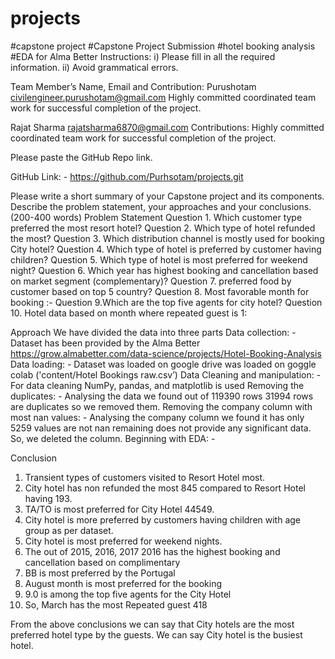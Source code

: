 # projects
#capstone project
#Capstone Project Submission
#hotel booking analysis
#EDA for Alma Better
Instructions:
i) Please fill in all the required information.
ii) Avoid grammatical errors.

Team Member’s Name, Email and Contribution:
Purushotam     civilengineer.purushotam@gmail.com
Highly committed coordinated team work for successful completion of the project.

Rajat Sharma   rajatsharma6870@gmail.com
Contributions:
Highly committed coordinated team work for successful completion of the project.



Please paste the GitHub Repo link.

GitHub Link: - https://github.com/Purhsotam/projects.git

Please write a short summary of your Capstone project and its components. Describe the problem statement, your approaches and your conclusions. (200-400 words)
Problem Statement
Question 1. Which customer type preferred the most resort hotel?
Question 2. Which type of hotel refunded the most?
Question 3. Which distribution channel is mostly used for booking City hotel?
Question 4. Which type of hotel is preferred by customer having children?
Question 5. Which type of hotel is most preferred for weekend night?
Question 6. Which year has highest booking and cancellation based on market segment (complementary)?
Question 7. preferred food by customer based on top 5 country?
Question 8. Most favorable month for booking :-
Question 9.Which are the top five agents for city hotel?
Question 10. Hotel data based on month where repeated guest is 1:

Approach
We have divided the data into three parts 
Data collection: -  
Dataset has been provided by the Alma Better https://grow.almabetter.com/data-science/projects/Hotel-Booking-Analysis
Data loading: -
Dataset was loaded on google drive was loaded on goggle colab ('content/Hotel Bookings raw.csv’)
Data Cleaning and manipulation: - For data cleaning NumPy, pandas, and matplotlib is used
Removing the duplicates: - Analysing the data we found out of 119390 rows 31994 rows are duplicates so we removed them.
Removing the company column with most nan values: - Analysing the company column we found it has only 5259 values are not nan remaining does not provide any significant data. So, we deleted the column.
Beginning with EDA: - 

Conclusion
1.	Transient types of customers visited to Resort Hotel most.
2.	City hotel has non refunded the most 845 compared to Resort Hotel having 193.
3.	TA/TO is most preferred for City Hotel 44549.
4.	City hotel is more preferred by customers having children with age group as per dataset.
5.	City hotel is most preferred for weekend nights.
6.	The out of 2015, 2016, 2017 2016 has the highest booking and cancellation based on complimentary
7.	BB is most preferred by the Portugal
8.	August month is most preferred for the booking
9.	9.0 is among the top five agents for the City Hotel
10.	So, March has the most Repeated guest 418

From the above conclusions we can say that City hotels are the most preferred hotel type by the guests. We can say City hotel is the busiest hotel.
